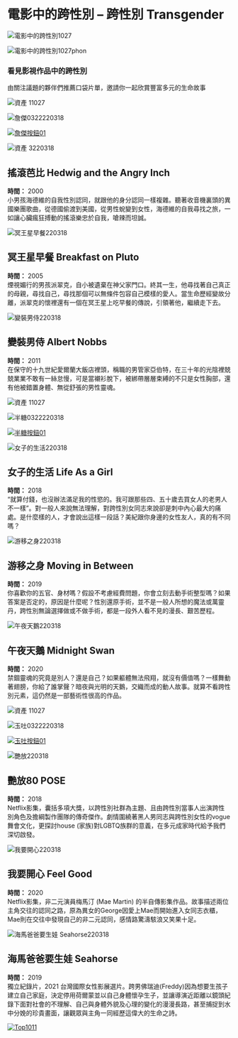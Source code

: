 # 電影中的跨性別 – 跨性別 Transgender

![電影中的跨性別1027](https://transgender.taipei/wp-content/uploads/2021/10/電影中的跨性別1027.png)

![電影中的跨性別1027phon](https://transgender.taipei/wp-content/uploads/2021/10/電影中的跨性別1027Phon.png)

### 看見影視作品中的跨性別

由關注議題的夥伴們推薦口袋片單，邀請你一起欣賞豐富多元的生命故事

![資產 11027](https://transgender.taipei/wp-content/uploads/2021/10/資產-11027.png)

![詹傑0322220318](https://transgender.taipei/wp-content/uploads/2022/03/詹傑0322220318.png)

[![詹傑按鈕01](https://transgender.taipei/wp-content/uploads/2022/03/詹傑按鈕01.png)](https://www.facebook.com/ZhanJie0310)

![資產 3220318](https://transgender.taipei/wp-content/uploads/2022/03/資產-3220318.jpg)

## 搖滾芭比 Hedwig and the Angry Inch

**時間：** 2000  
小男孩海德維的自我性別認同，就跟他的身分認同一樣複雜。聽著收音機裏頭的異國樂團歌曲，從德國偷渡到美國，從男性蛻變到女性，海德維的自我尋找之旅，一如讓心臟瘋狂搏動的搖滾樂忠於自我，嗆辣而坦誠。

![冥王星早餐220318](https://transgender.taipei/wp-content/uploads/2022/03/冥王星早餐220318.jpg)

## 冥王星早餐 Breakfast on Pluto

**時間：** 2005  
煙視媚行的男孩派翠克，自小被遺棄在神父家門口。終其一生，他尋找著自己真正的母親，尋找自己，尋找那個可以無條件包容自己模樣的愛人。當生命歷經變故分離，派翠克的懷裡還有一個在冥王星上吃早餐的傳說，引領著他，繼續走下去。

![變裝男侍220318](https://transgender.taipei/wp-content/uploads/2022/03/變裝男侍220318.jpg)

## 變裝男侍 Albert Nobbs

**時間：** 2011  
在保守的十九世紀愛爾蘭大飯店裡頭，稱職的男管家亞伯特，在三十年的光陰裡兢兢業業不敢有一絲怠慢，可是當襯衫脫下，被綁帶層層束縛的不只是女性胸部，還有他被錯置身體、無從舒張的男性靈魂。

![資產 11027](https://transgender.taipei/wp-content/uploads/2021/10/資產-11027.png)

![半糖0322220318](https://transgender.taipei/wp-content/uploads/2022/03/半糖0322220318.png)

[![半糖按鈕01](https://transgender.taipei/wp-content/uploads/2022/03/半糖按鈕01.png)](https://www.facebook.com/HalfSugarAlice/)

![女子的生活220318](https://transgender.taipei/wp-content/uploads/2022/03/女子的生活220318.jpg)

## 女子的生活 Life As a Girl

**時間：** 2018  
“就算付錢，也沒辦法滿足我的性慾的。我可跟那些四、五十歲去買女人的老男人不一樣”。對一般人來說無法理解，對跨性別女同志來說卻是刺中內心最大的痛處。是什麼樣的人，才會說出這樣一段話？美紀跟你身邊的女性友人，真的有不同嗎？

![游移之身220318](https://transgender.taipei/wp-content/uploads/2022/03/游移之身220318.jpg)

## 游移之身 Moving in Between

**時間：** 2019  
你喜歡你的五官、身材嗎？假設不考慮經費問題，你會立刻去動手術整型嗎？如果答案是否定的，原因是什麼呢？性別還原手術，並不是一般人所想的魔法或萬靈丹，跨性別無論選擇做或不做手術，都是一段外人看不見的漫長、艱苦歷程。

![午夜天鵝220318](https://transgender.taipei/wp-content/uploads/2022/03/午夜天鵝220318.jpg)

## 午夜天鵝 Midnight Swan

**時間：** 2020  
禁錮靈魂的究竟是別人？還是自己？如果軀體無法飛翔，就沒有價值嗎？一樣舞動著翅膀，你給了誰掌聲？暗夜與光明的天鵝，交織而成的動人故事。就算不看跨性別元素，這仍然是一部藝術性很高的作品。

![資產 11027](https://transgender.taipei/wp-content/uploads/2021/10/資產-11027.png)

![玉吐0322220318](https://transgender.taipei/wp-content/uploads/2022/03/玉吐0322220318.png)

[![玉吐按鈕01](https://transgender.taipei/wp-content/uploads/2022/03/玉吐按鈕01.png)](https://www.facebook.com/TaiwanNonbinary)

![艷放220318](https://transgender.taipei/wp-content/uploads/2022/03/艷放220318.jpg)

## 艷放80 POSE

**時間：** 2018  
Netflix影集，囊括多項大獎，以跨性別社群為主題、且由跨性別當事人出演跨性別角色及擔綱製作團隊的傳奇傑作。劇情圍繞著黑人男同志與跨性別女性的vogue舞會文化，更探討house (家族)對LGBTQ族群的意義，在多元成家時代給予我們深切啟發。

![我要開心220318](https://transgender.taipei/wp-content/uploads/2022/03/我要開心220318.jpg)

## 我要開心 Feel Good

**時間：** 2020  
Netflix影集，非二元演員梅馬汀 (Mae Martin) 的半自傳影集作品。故事描述兩位主角交往的認同之路，原為異女的George因愛上Mae而開始進入女同志衣櫃，Mae則在交往中發現自己的非二元認同，感情路驚濤駭浪又笑果十足。

![海馬爸爸要生娃 Seahorse220318](https://transgender.taipei/wp-content/uploads/2022/03/海馬爸爸要生娃-Seahorse220318.jpg)

## 海馬爸爸要生娃 Seahorse

**時間：** 2019  
獨立紀錄片，2021 台灣國際女性影展選片。跨男佛瑞迪(Freddy)因為想要生孩子建立自己家庭，決定停用荷爾蒙並以自己身體懷孕生子，並讓導演近距離以鏡頭紀錄下面對社會的不理解、自己與身體外貌及心理的變化的漫漫長路，甚至捕捉到水中分娩的珍貴畫面，讓觀眾與主角一同經歷這偉大的生命之詩。

[![Top1011](https://transgender.taipei/wp-content/uploads/2021/10/TOP1011.png)](#Top03)
<!-- tcd_original_link https://transgender.taipei/%E9%9B%BB%E5%BD%B1%E4%B8%AD%E7%9A%84%E8%B7%A8%E6%80%A7%E5%88%A5/ -->
